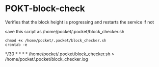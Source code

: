 # POKT-block-check
Verifies that the block height is progressing and restarts the service if not 

save this script as /home/pocket/.pocket/block_checker.sh
 
```
chmod +x /home/pocket/.pocket/block_checker.sh
crontab -e
```
*/30 * * * * /home/pocket/.pocket/block_checker.sh > /home/pocket/.pocket/block_checker.log
